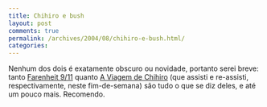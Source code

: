 ```yaml
---
title: Chihiro e bush
layout: post
comments: true
permalink: /archives/2004/08/chihiro-e-bush.html/
categories:
---
```

Nenhum dos dois é exatamente obscuro ou novidade, portanto serei breve: tanto <a href="http://www.fahrenheit911.com/" >Farenheit 9/11</a> quanto <a href="http://www.aviagemdechihiro.com.br/" >A Viagem de Chihiro</a> (que assisti e re-assisti, respectivamente, neste fim-de-semana) são tudo o que se diz deles, e até um pouco mais. Recomendo.